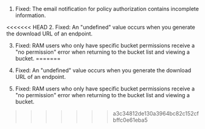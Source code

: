 1.  Fixed: The email notification for policy authorization contains incomplete information.

<<<<<<< HEAD
2.  Fixed: An "undefined" value occurs when you generate the download URL of an endpoint. 

3.  Fixed: RAM users who only have specific bucket permissions receive a "no permission" error when returning to the bucket list and viewing a bucket. 
=======
2.  Fixed: An "undefined" value occurs when you generate the download URL of an endpoint.

3.  Fixed: RAM users who only have specific bucket permissions receive a "no permission" error when returning to the bucket list and viewing a bucket.
>>>>>>> a3c34812de130a3964bc82c152cfbffc0e61eba5
